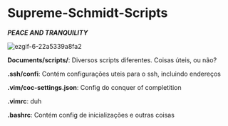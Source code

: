 # Supreme-Schmidt-Scripts
**_PEACE AND TRANQUILITY_**

![ezgif-6-22a5339a8fa2](https://user-images.githubusercontent.com/51456769/143289883-5bb4ea81-a51c-4ef0-8808-b2e46f0c782a.gif)


**Documents/scripts/**: Diversos scripts diferentes. Coisas úteis, ou não?

**.ssh/confi**: Contém configurações uteis para o ssh, incluindo endereços

**.vim/coc-settings.json**: Config do conquer of completition

**.vimrc**: duh

**.bashrc**: Contém config de inicializações e outras coisas

